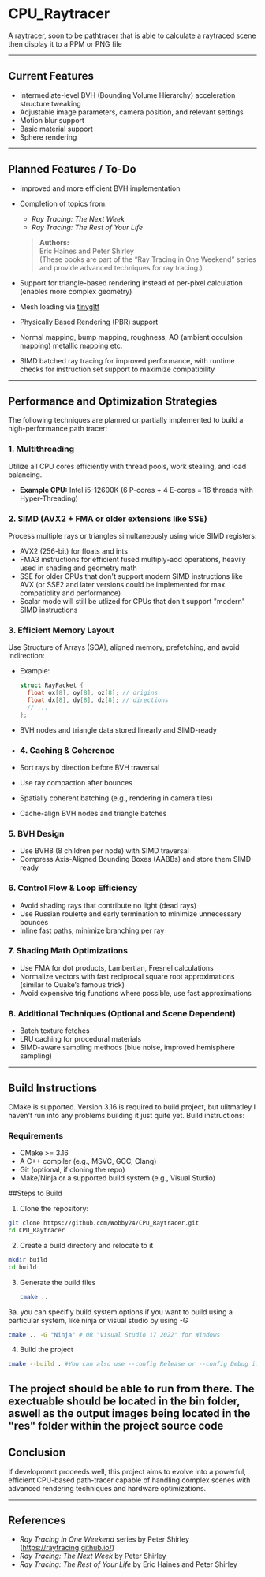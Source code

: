 # CPU_Raytracer
A raytracer, soon to be pathtracer that is able to calculate a raytraced scene then display it to a PPM or PNG file


---

## Current Features

- Intermediate-level BVH (Bounding Volume Hierarchy) acceleration structure tweaking  
- Adjustable image parameters, camera position, and relevant settings  
- Motion blur support  
- Basic material support  
- Sphere rendering  

---

## Planned Features / To-Do

- Improved and more efficient BVH implementation  
- Completion of topics from:
  - *Ray Tracing: The Next Week*  
  - *Ray Tracing: The Rest of Your Life*  
  > **Authors:**  
  > Eric Haines and Peter Shirley  
  > (These books are part of the “Ray Tracing in One Weekend” series and provide advanced techniques for ray tracing.)  

- Support for triangle-based rendering instead of per-pixel calculation (enables more complex geometry)  
- Mesh loading via [tinygltf](https://github.com/syoyo/tinygltf)  
- Physically Based Rendering (PBR) support  
- Normal mapping, bump mapping, roughness, AO (ambient occulsion mapping) metallic mapping etc.
- SIMD batched ray tracing for improved performance, with runtime checks for instruction set support to maximize compatibility  

---

## Performance and Optimization Strategies

The following techniques are planned or partially implemented to build a high-performance path tracer:

### 1. Multithreading  
Utilize all CPU cores efficiently with thread pools, work stealing, and load balancing.  
- **Example CPU:** Intel i5-12600K (6 P-cores + 4 E-cores = 16 threads with Hyper-Threading)  

### 2. SIMD (AVX2 + FMA or older extensions like SSE)  
Process multiple rays or triangles simultaneously using wide SIMD registers:  
- AVX2 (256-bit) for floats and ints  
- FMA3 instructions for efficient fused multiply-add operations, heavily used in shading and geometry math
- SSE for older CPUs that don't support modern SIMD instructions like AVX (or SSE2 and later versions could be implemented for max compatiblity and performance)
- Scalar mode will still be utlized for CPUs that don't support "modern" SIMD instructions

### 3. Efficient Memory Layout  
Use Structure of Arrays (SOA), aligned memory, prefetching, and avoid indirection:  
- Example:  
  ```cpp
  struct RayPacket {
    float ox[8], oy[8], oz[8]; // origins
    float dx[8], dy[8], dz[8]; // directions
    // ...
  };
- BVH nodes and triangle data stored linearly and SIMD-ready  

- ### 4. Caching & Coherence  
- Sort rays by direction before BVH traversal  
- Use ray compaction after bounces  
- Spatially coherent batching (e.g., rendering in camera tiles)  
- Cache-align BVH nodes and triangle batches  

### 5. BVH Design  
- Use BVH8 (8 children per node) with SIMD traversal  
- Compress Axis-Aligned Bounding Boxes (AABBs) and store them SIMD-ready  

### 6. Control Flow & Loop Efficiency  
- Avoid shading rays that contribute no light (dead rays)  
- Use Russian roulette and early termination to minimize unnecessary bounces  
- Inline fast paths, minimize branching per ray  

### 7. Shading Math Optimizations  
- Use FMA for dot products, Lambertian, Fresnel calculations  
- Normalize vectors with fast reciprocal square root approximations (similar to Quake’s famous trick)  
- Avoid expensive trig functions where possible, use fast approximations  

### 8. Additional Techniques (Optional and Scene Dependent)  
- Batch texture fetches  
- LRU caching for procedural materials  
- SIMD-aware sampling methods (blue noise, improved hemisphere sampling)  

---

## Build Instructions

CMake is supported. Version 3.16 is required to build project, but ulitmatley I haven't run into any problems building it just quite yet.
Build instructions:

### Requirements

- CMake >= 3.16
- A C++ compiler (e.g., MSVC, GCC, Clang)
- Git (optional, if cloning the repo)
- Make/Ninja or a supported build system (e.g., Visual Studio)

##Steps to Build

1. Clone the repository:
  ```bash
  git clone https://github.com/Wobby24/CPU_Raytracer.git
  cd CPU_Raytracer
 ```
2. Create a build directory and relocate to it
  ```bash
  mkdir build
  cd build
```
3. Generate the build files
   ```bash
   cmake ..
   ```
3a. you can specifiy build system options if you want to build using a particular system, like ninja or visual studio by using -G
  ```bash
  cmake .. -G "Ninja" # OR "Visual Studio 17 2022" for Windows
  ```
4. Build the project
  ```bash
  cmake --build . #You can also use --config Release or --config Debug if using something like Visual Studio
  ```
The project should be able to run from there. The exectuable should be located in the bin folder, aswell as the output images being located in the "res" folder within the project source code
---

## Conclusion

If development proceeds well, this project aims to evolve into a powerful, efficient CPU-based path-tracer capable of handling complex scenes with advanced rendering techniques and hardware optimizations.

---

## References

- *Ray Tracing in One Weekend* series by Peter Shirley (https://raytracing.github.io/)  
- *Ray Tracing: The Next Week* by Peter Shirley  
- *Ray Tracing: The Rest of Your Life* by Eric Haines and Peter Shirley
